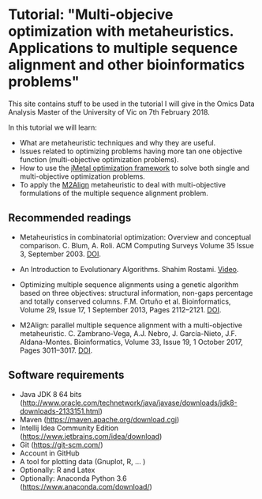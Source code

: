 

# Tutorial: "Multi-objecive optimization with metaheuristics. Applications to multiple sequence alignment and other bioinformatics problems"

This site contains stuff to be used in the tutorial I will give in the Omics Data Analysis Master of the University of Vic on 7th February 2018.

In this tutorial we will learn:

* What are metaheuristic techniques and why they are useful.
* Issues related to optimizing problems having more tan one objective function (multi-objective optimization problems).
* How to use the [jMetal optimization framework](http://jmetal.github.io/jMetal/) to solve both single and multi-objective optimization problems.
* To apply the [M2Align](https://github.com/KhaosResearch/M2Align) metaheuristic to deal with multi-objective formulations of the multiple sequence alignment problem.

## Recommended readings

* Metaheuristics in combinatorial optimization: Overview and conceptual comparison. C. Blum, A. Roli. ACM Computing Surveys Volume 35 Issue 3, September 2003. [DOI](https://doi.org/10.1145/937503.937505).

* An Introduction to Evolutionary Algorithms. Shahim Rostami. [Video](https://www.youtube.com/watch?v=L--IxUH4fac). 

* Optimizing multiple sequence alignments using a genetic algorithm based on three objectives: structural information, non-gaps percentage and totally conserved columns. F.M. Ortuño et al. Bioinformatics, Volume 29, Issue 17, 1 September 2013, Pages 2112–2121. [DOI](https://doi.org/10.1093/bioinformatics/btt360).

* M2Align: parallel multiple sequence alignment with a multi-objective metaheuristic. C. Zambrano-Vega, A.J. Nebro, J. García-Nieto, J.F. Aldana-Montes. Bioinformatics, Volume 33, Issue 19, 1 October 2017, Pages 3011–3017. [DOI](https://doi.org/10.1093/bioinformatics/btx338).

## Software requirements
* Java JDK 8 64 bits (http://www.oracle.com/technetwork/java/javase/downloads/jdk8-downloads-2133151.html)
* Maven (https://maven.apache.org/download.cgi)
* Intellij Idea Community Edition (https://www.jetbrains.com/idea/download)
* Git (https://git-scm.com/)
* Account in GitHub 
* A tool for plotting data (Gnuplot, R, … )
* Optionally: R and Latex
* Optionally: Anaconda Python 3.6 (https://www.anaconda.com/download/)
